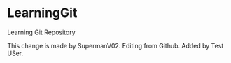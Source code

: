 # LearningGit
Learning Git Repository 

This change is made by SupermanV02.
Editing from Github. Added by Test USer.
